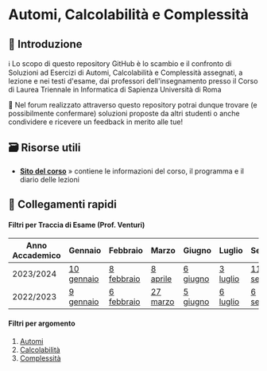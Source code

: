 # Automi, Calcolabilità e Complessità

## 👋 Introduzione

ℹ️ Lo scopo di questo repository GitHub è lo scambio e il confronto di Soluzioni ad Esercizi di Automi, Calcolabilità e Complessità assegnati, a lezione e nei testi d'esame, dai professori dell'insegnamento presso il Corso di Laurea Triennale in Informatica di Sapienza Università di Roma

💬 Nel forum realizzato attraverso questo repository potrai dunque trovare (e possibilmente confermare) soluzioni proposte da altri studenti o anche condividere e ricevere un feedback in merito alle tue!

## 🗃 Risorse utili

- [**Sito del corso**](https://dventuri83.github.io/projects/3_acc/) » contiene le informazioni del corso, il programma e il diario delle lezioni

## 🔗 Collegamenti rapidi

#### Filtri per Traccia di Esame (Prof. Venturi)

| Anno Accademico       | Gennaio   | Febbraio  | Marzo     | Giugno    | Luglio    | Settembre |
|-----------------------|-----------|-----------|-----------|-----------|-----------|-----------|
| 2023/2024             | [10 gennaio](../../discussions?discussions_q=label%3A"10+gennaio+2024") | [8 febbraio](../../discussions?discussions_q=label%3A"8+febbraio+2024") | [8 aprile](../../discussions?discussions_q=label%3A"8+aprile+2024") | [6 giugno](../../discussions?discussions_q=label%3A"6+giugno+2024") | [3 luglio](../../discussions?discussions_q=label%3A"3+luglio+2024") | [11 settembre](../../discussions?discussions_q=label%3A"11+settembre+2024") |
| 2022/2023             | [9 gennaio](../../discussions?discussions_q=label%3A"9+gennaio+2023")  | [6 febbraio](../../discussions?discussions_q=label%3A"6+febbraio+2023")  | [27 marzo](../../discussions?discussions_q=label%3A"27+marzo+2023")  | [5 giugno](../../discussions?discussions_q=label%3A"5+giugno+2023")  | [6 luglio](../../discussions?discussions_q=label%3A"6+luglio+2023")  | [6 settembre](../../discussions?discussions_q=label%3A"6+settembre+2023") |

#### Filtri per argomento

1. [Automi](../../discussions?discussions_q=category%3Aautomi)
2. [Calcolabilità](../../discussions?discussions_q=category%3Acalcolabilità)
3. [Complessità](../../discussions?discussions_q=category%3Acomplessità)
